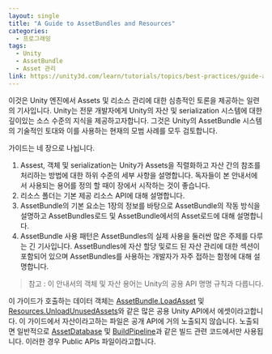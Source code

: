 ```yaml
---
layout: single
title: "A Guide to AssetBundles and Resources"
categories: 
  - 프로그래밍
tags:
  - Unity
  - AssetBundle
  - Asset 관리
link: https://unity3d.com/learn/tutorials/topics/best-practices/guide-assetbundles-and-resources?playlist=30089
---
```

이것은 Unity 엔진에서 Assets 및 리소스 관리에 대한 심층적인 토론을 제공하는 일련의 기사입니다. Unity는 전문 개발자에게 Unity의 자산 및 serialization 시스템에 대한 깊이있는 소스 수준의 지식을 제공하고자합니다. 그것은 Unity의 AssetBundle 시스템의 기술적인 토대와 이를 사용하는 현재의 모범 사례를 모두 검토합니다.

가이드는 네 장으로 나뉩니다.

1. Assest, 객체 및 serialization는 Unity가 Assets을 직렬화하고 자산 간의 참조를 처리하는 방법에 대한 하위 수준의 세부 사항을 설명합니다. 독자들이 본 안내서에서 사용되는 용어를 정의 할 때이 장에서 시작하는 것이 좋습니다.
2. 리소스 폴더는 기본 제공 리소스 API에 대해 설명합니다.
3. AssetBundle의 기본 요소는 1장의 정보를 바탕으로 AssetBundle의 작동 방식을 설명하고 AssetBundles로드 및 AssetBundle에서의 Asset로드에 대해 설명합니다.
4. AssetBundle 사용 패턴은 AssetBundles의 실제 사용을 둘러싼 많은 주제를 다루는 긴 기사입니다. AssetBundles에 자산 할당 및로드 된 자산 관리에 대한 섹션이 포함되어 있으며 AssetBundles를 사용하는 개발자가 자주 접하는 함정에 대해 설명합니다.

> 참고 : 이 안내서의 객체 및 자산 용어는 Unity의 공용 API 명명 규칙과 다릅니다.

이 가이드가 호출하는 데이터 객체는 [AssetBundle.LoadAsset](https://docs.unity3d.com/ScriptReference/AssetBundle.LoadAsset.html?_ga=2.31491769.60866194.1551365663-678518112.1480121168) 및 [Resources.UnloadUnusedAssets](https://docs.unity3d.com/ScriptReference/Resources.UnloadUnusedAssets.html?_ga=2.31491769.60866194.1551365663-678518112.1480121168)와 같은 많은 공용 Unity API에서 에셋이라고합니다. 
이 가이드에서 자산이라고하는 파일은 공개 API에 거의 노출되지 않습니다. 노출되면 일반적으로 [AssetDatabase](https://docs.unity3d.com/ScriptReference/AssetDatabase.html?_ga=2.259565069.60866194.1551365663-678518112.1480121168) 및 [BuildPipeline](https://docs.unity3d.com/ScriptReference/BuildPipeline.html?_ga=2.259565069.60866194.1551365663-678518112.1480121168)과 같은 빌드 관련 코드에서만 사용됩니다. 이러한 경우 Public APIs 파일이라고합니다.